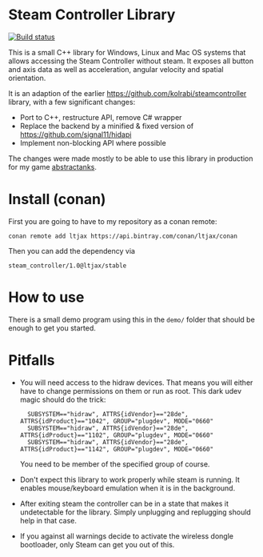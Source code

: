 # Steam Controller Library

[![Build status](https://ci.appveyor.com/api/projects/status/55ua8ogrj30uqdct?svg=true)](https://ci.appveyor.com/project/ltjax/steam-controller)

This is a small C++ library for Windows, Linux and Mac OS systems that allows accessing the Steam Controller without steam. It exposes all button and axis data as well as acceleration, angular velocity and spatial orientation. 

It is an adaption of the earlier https://github.com/kolrabi/steamcontroller library, with a few significant changes:

- Port to C++, restructure API, remove C# wrapper
- Replace the backend by a minified & fixed version of https://github.com/signal11/hidapi
- Implement non-blocking API where possible

The changes were made mostly to be able to use this library in production for my game [abstractanks](https://ltjax.itch.io/abstractanks).

# Install (conan)

First you are going to have to my repository as a conan remote:
```
conan remote add ltjax https://api.bintray.com/conan/ltjax/conan 
```

Then you can add the dependency via
```
steam_controller/1.0@ltjax/stable
```

# How to use

There is a small demo program using this in the ```demo/``` folder that should be enough to get you started.

# Pitfalls

- You will need access to the hidraw devices. That means you will either have to change permissions on them or run as root. This dark udev magic should do the trick:

        SUBSYSTEM=="hidraw", ATTRS{idVendor}=="28de", ATTRS{idProduct}=="1042", GROUP="plugdev", MODE="0660"
        SUBSYSTEM=="hidraw", ATTRS{idVendor}=="28de", ATTRS{idProduct}=="1102", GROUP="plugdev", MODE="0660"
        SUBSYSTEM=="hidraw", ATTRS{idVendor}=="28de", ATTRS{idProduct}=="1142", GROUP="plugdev", MODE="0660"

    You need to be member of the specified group of course.

- Don't expect this library to work properly while steam is running. It enables mouse/keyboard emulation when it is in the background.

- After exiting steam the controller can be in a state that makes it undetectable for the library. Simply unplugging and replugging should help in that case.

- If you against all warnings decide to activate the wireless dongle bootloader, only Steam can get you out of this.


